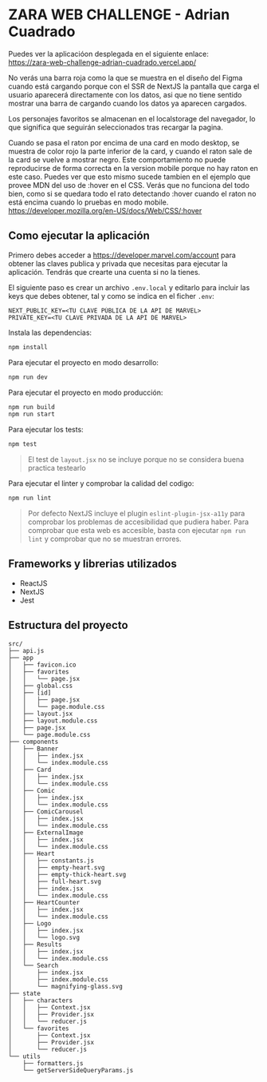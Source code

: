 # ZARA WEB CHALLENGE - Adrian Cuadrado

Puedes ver la aplicacióon desplegada en el siguiente enlace:  
https://zara-web-challenge-adrian-cuadrado.vercel.app/

No verás una barra roja como la que se muestra en el diseño del Figma cuando está cargando porque con el SSR de NextJS la pantalla que carga el usuario aparecerá directamente con los datos, asi que no tiene sentido mostrar una barra de cargando cuando los datos ya aparecen cargados.

Los personajes favoritos se almacenan en el localstorage del navegador, lo que significa que seguirán seleccionados tras recargar la pagina.

Cuando se pasa el raton por encima de una card en modo desktop, se muestra de color rojo la parte inferior de la card, y cuando el raton sale de la card se vuelve a mostrar negro. Este comportamiento no puede reproducirse de forma correcta en la version mobile porque no hay raton en este caso. Puedes ver que esto mismo sucede tambien en el ejemplo que provee MDN del uso de :hover en el CSS. Verás que no funciona del todo bien, como si se quedara todo el rato detectando :hover cuando el raton no está encima cuando lo pruebas en modo mobile. https://developer.mozilla.org/en-US/docs/Web/CSS/:hover

## Como ejecutar la aplicación

Primero debes acceder a https://developer.marvel.com/account para obtener las claves publica y privada que necesitas para ejecutar la aplicación. Tendrás que crearte una cuenta si no la tienes.

El siguiente paso es crear un archivo `.env.local` y editarlo para incluir las keys que debes obtener, tal y como se indica en el ficher `.env`:

```
NEXT_PUBLIC_KEY=<TU CLAVE PÚBLICA DE LA API DE MARVEL>
PRIVATE_KEY=<TU CLAVE PRIVADA DE LA API DE MARVEL>
```

Instala las dependencias:

```sh
npm install
```

Para ejecutar el proyecto en modo desarrollo:

```sh
npm run dev
```

Para ejecutar el proyecto en modo producción:

```sh
npm run build
npm run start
```

Para ejecutar los tests:

```sh
npm test
```

> El test de `layout.jsx` no se incluye porque no se considera buena practica testearlo

Para ejecutar el linter y comprobar la calidad del codigo:

```sh
npm run lint
```

> Por defecto NextJS incluye el plugin `eslint-plugin-jsx-a11y` para comprobar los problemas de accesibilidad que pudiera haber. Para comprobar que esta web es accesible, basta con ejecutar `npm run lint` y comprobar que no se muestran errores.

## Frameworks y librerias utilizados

- ReactJS
- NextJS
- Jest

## Estructura del proyecto

```
src/
├── api.js
├── app
│   ├── favicon.ico
│   ├── favorites
│   │   └── page.jsx
│   ├── global.css
│   ├── [id]
│   │   ├── page.jsx
│   │   └── page.module.css
│   ├── layout.jsx
│   ├── layout.module.css
│   ├── page.jsx
│   └── page.module.css
├── components
│   ├── Banner
│   │   ├── index.jsx
│   │   └── index.module.css
│   ├── Card
│   │   ├── index.jsx
│   │   └── index.module.css
│   ├── Comic
│   │   ├── index.jsx
│   │   └── index.module.css
│   ├── ComicCarousel
│   │   ├── index.jsx
│   │   └── index.module.css
│   ├── ExternalImage
│   │   ├── index.jsx
│   │   └── index.module.css
│   ├── Heart
│   │   ├── constants.js
│   │   ├── empty-heart.svg
│   │   ├── empty-thick-heart.svg
│   │   ├── full-heart.svg
│   │   ├── index.jsx
│   │   └── index.module.css
│   ├── HeartCounter
│   │   ├── index.jsx
│   │   └── index.module.css
│   ├── Logo
│   │   ├── index.jsx
│   │   └── logo.svg
│   ├── Results
│   │   ├── index.jsx
│   │   └── index.module.css
│   └── Search
│       ├── index.jsx
│       ├── index.module.css
│       └── magnifying-glass.svg
├── state
│   ├── characters
│   │   ├── Context.jsx
│   │   ├── Provider.jsx
│   │   └── reducer.js
│   └── favorites
│       ├── Context.jsx
│       ├── Provider.jsx
│       └── reducer.js
└── utils
    ├── formatters.js
    └── getServerSideQueryParams.js
```
